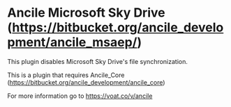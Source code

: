 # Ancile Microsoft Sky Drive (https://bitbucket.org/ancile_development/ancile_msaep/)
This plugin disables Microsoft Sky Drive's file synchronization. 

This is a plugin that requires Ancile_Core (https://bitbucket.org/ancile_development/ancile_core) 

For more information go to https://voat.co/v/ancile
